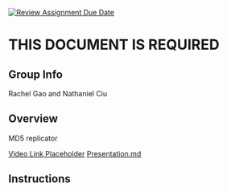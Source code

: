 [![Review Assignment Due Date](https://classroom.github.com/assets/deadline-readme-button-24ddc0f5d75046c5622901739e7c5dd533143b0c8e959d652212380cedb1ea36.svg)](https://classroom.github.com/a/ecp4su41)
# THIS DOCUMENT IS REQUIRED
## Group Info
Rachel Gao and Nathaniel Ciu

## Overview
MD5 replicator 

[Video Link Placeholder]()
[Presentation.md](https://github.com/Stuycs-K/final-project-09-gao-rachel-ciu-nathaniel/blob/main/PRESENTATION.md)

## Instructions
